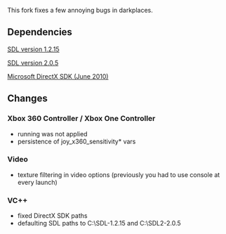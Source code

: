 This fork fixes a few annoying bugs in darkplaces.

## Dependencies

[SDL version 1.2.15](https://www.libsdl.org/release/SDL-devel-1.2.15-VC.zip)

[SDL version 2.0.5](https://www.libsdl.org/release/SDL2-devel-2.0.5-VC.zip)

[Microsoft DirectX SDK (June 2010)](https://www.microsoft.com/en-us/download/details.aspx?id=6812)

## Changes

### Xbox 360 Controller / Xbox One Controller
- running was not applied
- persistence of joy_x360_sensitivity* vars

### Video
- texture filtering in video options (previously you had to use console at every launch)

### VC++
- fixed DirectX SDK paths
- defaulting SDL paths to C:\SDL-1.2.15 and C:\SDL2-2.0.5
